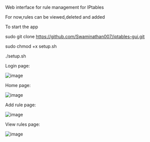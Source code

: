 Web interface for rule management for IPtables

For now,rules can be viewed,deleted and added

To start the app

sudo git clone https://github.com/Swaminathan007/iptables-gui.git


sudo chmod +x setup.sh

./setup.sh

Login page:
    
![image](https://github.com/user-attachments/assets/e35ac364-6343-4cd1-a3f8-ac1bdf402a00)


Home page:

![image](https://github.com/user-attachments/assets/d3478c42-c8c0-4403-8525-5d8677cd30cf)


Add rule page:

![image](https://github.com/user-attachments/assets/5c65e2d1-383c-4240-8704-69288a1acc1d)

View rules page:

![image](https://github.com/user-attachments/assets/1082c675-0d66-403b-a3c2-8fb543074a0b)

